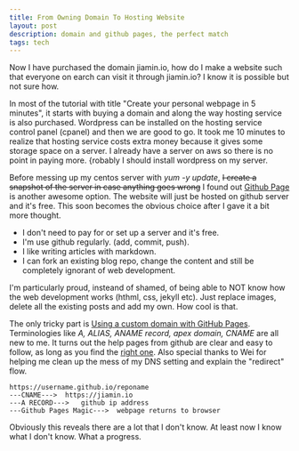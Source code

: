```yaml
---
title: From Owning Domain To Hosting Website
layout: post
description: domain and github pages, the perfect match
tags: tech
---
```


Now I have purchased the domain jiamin.io, how do I make a website such that everyone on earch can visit it through jiamin.io?  I know it is possible but not sure how. 

In most of the tutorial with title "Create your personal webpage in 5 minutes", it starts with buying a domain and along the way hosting service is also purchased. Wordpress can be installed on the hosting service control panel (cpanel) and then we are good to go. It took me 10 minutes to realize that hosting service costs extra money because it gives some storage space on a server. I already have a server on aws so there is no point in paying more. {robably I should install wordpress on my server.

Before messing up my centos server with *yum -y update*, ~~I create a snapshot of the server in case anything goes wrong~~ I found out [Github Page](https://pages.github.com/) is another awesome option. The website will just be hosted on github server and it's free. This soon becomes the obvious choice after I gave it a bit more thought. 

- I don't need to pay for or set up a server and it's free.
- I'm use github regularly. (add, commit, push).
- I like writing articles with markdown. 
- I can fork an existing blog repo, change the content and still be completely ignorant of web development.

I'm particularly proud, insteand of shamed, of being able to NOT know how the web development works (hthml, css, jekyll etc). Just replace images, delete all the existing posts and add my own. How cool is that. 

The only tricky part is [Using a custom domain with GitHub Pages](https://help.github.com/en/articles/using-a-custom-domain-with-github-pages). Terminologies like *A, ALIAS, ANAME record, apex domain, CNAME* are all new to me. It turns out the help pages from github are clear and easy to follow, as long as you find the [right one](https://help.github.com/en/articles/setting-up-an-apex-domain#configuring-a-records-with-your-dns-provider). Also special thanks to Wei for helping me clean up the mess of my DNS setting and explain the "redirect" flow.

```
https://username.github.io/reponame 
---CNAME--->  https://jiamin.io 
---A RECORD--->   github ip address 
---Github Pages Magic--->  webpage returns to browser
```

Obviously this reveals there are a lot that I don't know. At least now I know what I don't know. What a progress. 


